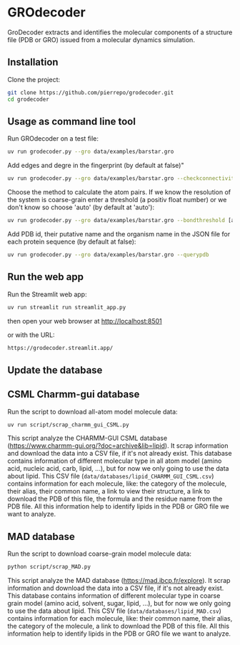# GROdecoder

GroDecoder extracts and identifies the molecular components of a structure file (PDB or GRO) issued from a molecular dynamics simulation. 

## Installation

Clone the project:

```bash
git clone https://github.com/pierrepo/grodecoder.git
cd grodecoder
```

## Usage as command line tool

Run GROdecoder on a test file:

```bash
uv run grodecoder.py --gro data/examples/barstar.gro
```

Add edges and degre in the fingerprint (by default at false)"

```bash
uv run grodecoder.py --gro data/examples/barstar.gro --checkconnectivity
```

Choose the method to calculate the atom pairs. If we know the resolution of the system is coarse-grain enter a threshold (a positiv float number) or we don't know so choose 'auto' (by default at 'auto'): 

```bash
uv run grodecoder.py --gro data/examples/barstar.gro --bondthreshold [auto or a threshold]
```

Add PDB id, their putative name and the organism name in the JSON file for each protein sequence (by default at false):

```bash
uv run grodecoder.py --gro data/examples/barstar.gro --querypdb
```

## Run the web app

Run the Streamlit web app:

```bash
uv run streamlit run streamlit_app.py
```

then open your web browser at <http://localhost:8501>

or with the URL:

```bash
https://grodecoder.streamlit.app/
```

## Update the database
## CSML Charmm-gui database
Run the script to download all-atom model molecule data:

```bash
uv run script/scrap_charmm_gui_CSML.py
```
This script analyze the CHARMM-GUI CSML database (https://www.charmm-gui.org/?doc=archive&lib=lipid). It scrap information and download the data into a CSV file, if it's not already exist. This database contains information of different molecular type in all atom model (amino acid, nucleic acid, carb, lipid, ...), but for now we only going to use the data about lipid.
This CSV file (`data/databases/lipid_CHARMM_GUI_CSML.csv`) contains information for each molecule, like: the category of the molecule, their alias, their common name, a link to view their structure, a link to download the PDB of this file, the formula and the residue name from the PDB file. All this information help to identify lipids in the PDB or GRO file we want to analyze.


## MAD database

Run the script to download coarse-grain model molecule data: 

```bash
python script/scrap_MAD.py
```

This script analyze the MAD database (https://mad.ibcp.fr/explore). It scrap information and download the data into a CSV file, if it's not already exist. This database contains information of different molecular type in coarse grain model (amino acid, solvent, sugar, lipid, ...), but for now we only going to use the data about lipid.
This CSV file (`data/databases/lipid_MAD.csv`) contains information for each molecule, like: their common name, their alias, the category of the molecule, a link to download the PDB of this file. All this information help to identify lipids in the PDB or GRO file we want to analyze.
